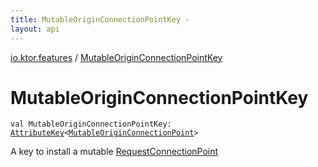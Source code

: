 ```yaml
---
title: MutableOriginConnectionPointKey - 
layout: api
---
```


<div class='api-docs-breadcrumbs'><a href="index.html">io.ktor.features</a> / <a href="./-mutable-origin-connection-point-key.html">MutableOriginConnectionPointKey</a></div>

# MutableOriginConnectionPointKey

<div class="signature"><code><span class="keyword">val </span><span class="identifier">MutableOriginConnectionPointKey</span><span class="symbol">: </span><a href="../io.ktor.util/-attribute-key/index.html"><span class="identifier">AttributeKey</span></a><span class="symbol">&lt;</span><a href="-mutable-origin-connection-point/index.html"><span class="identifier">MutableOriginConnectionPoint</span></a><span class="symbol">&gt;</span></code></div>

A key to install a mutable <a href="../io.ktor.http/-request-connection-point/index.html">RequestConnectionPoint</a>

